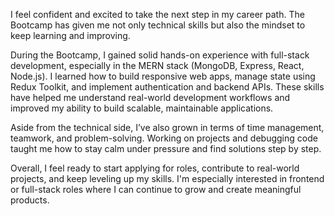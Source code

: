 I feel confident and excited to take the next step in my career path. The Bootcamp has given me not only technical skills but also the mindset to keep learning and improving.

During the Bootcamp, I gained solid hands-on experience with full-stack development, especially in the MERN stack (MongoDB, Express, React, Node.js). I learned how to build responsive web apps, manage state using Redux Toolkit, and implement authentication and backend APIs. These skills have helped me understand real-world development workflows and improved my ability to build scalable, maintainable applications.

Aside from the technical side, I’ve also grown in terms of time management, teamwork, and problem-solving. Working on projects and debugging code taught me how to stay calm under pressure and find solutions step by step.

Overall, I feel ready to start applying for roles, contribute to real-world projects, and keep leveling up my skills. I'm especially interested in frontend or full-stack roles where I can continue to grow and create meaningful products.
